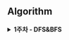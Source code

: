 ## Algorithm 
<details>
<summary>
<b>1주차 - DFS&BFS</b>
</summary>

| 플랫폼 | 레벨 | 문제 | 제목 | 김현창 | 김희연 | 이상학 | 지인성 | 
| :---: | :---: | :---: | :---: | :---: | :---: | :---: | :---: |
| 백준 | 실버1 | 1189 | 컴백홈 | ✔ | ❌ | ❌ | ❌ |
| 백준 | 골드1 | 1194 | 달이차오른다가자 | ✔ | ❌ | ❌ | ❌ |
| 백준 | 실버2 | 1260 | DFS와BFS | ✔ | ❌ | ✔ | ✔ |
| 백준 | 실버1 | 1384 | 양 | ✔ | ❌ | ❌ | ❌ |
| 백준 | 골드3 | 14442 | 벽부수고이동하기2 | ✔ | ❌ | ❌ | ❌ |
| 백준 | 실버1 | 1697 | 숨바꼭질 | ✔ | ❌ | ❌ | ❌ |
| 백준 | 골드5 | 17265 | 나의인생에는수학과함께 | ✔ | ❌ | ❌ | ❌ |
| 백준 | 실버2 | 18126 | 너구리구구 | ✔ | ❌ | ❌ | ❌ |
| 백준 | 골드4 | 1987 | 알파벳 | ✔ | ❌ | ❌ | ❌ |
| 백준 | 실버1 | 2178 | 미로탐색 | ✔ | ❌ | ❌ | ❌ |
| 백준 | 실버2 | 21938 | 영상처리 | ✔ | ❌ | ❌ | ❌ |
| 백준 | 실버3 | 2606 | 바이러스 | ✔ | ❌ | ❌ | ❌ |
| 백준 | 실버1 | 2667 | 단지번호붙이기 | ✔ | ❌ | ❌ | ❌ |
| 백준 | 실버1 | 5014 | 스타트링크 | ✔ | ❌ | ❌ | ❌ |
| 백준 | 골드1 | 9328 | 열쇠 | ✔ | ❌ | ❌ | ❌ |
| 백준 | 플래티넘4 | 9376 | 탈옥 | ✔ | ❌ | ❌ | ❌ |

</details>
